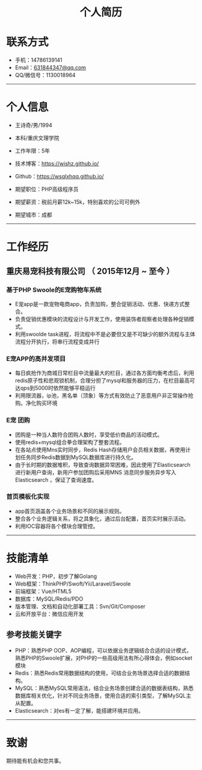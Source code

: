 # <center>个人简历</center>


# 联系方式

- 手机：14786139141 
- Email：631844347@qq.com 
- QQ/微信号：1130018964

---

# 个人信息

 - 王诗奇/男/1994 
 - 本科/重庆文理学院
 - 工作年限：5年
 - 技术博客：https://wishz.github.io/
 - Github：https://wsqlxhqq.github.io/

 - 期望职位：PHP高级程序员
 - 期望薪资：税前月薪12k~15k，特别喜欢的公司可例外
 - 期望城市：成都 

---

# 工作经历

## 重庆易宠科技有限公司 （ 2015年12月 ~ 至今 ）

### 基于PHP Swoole的E宠购物车系统 

- E宠app是一款宠物电商app，负责加购，整合促销活动、优惠、快递方式整合。
- 负责促销优惠模块的流程设计与开发工作，使用装饰者观察者处理各种促销模式。
- 利用swoolde task进程，将流程中不是必要但又是不可缺少的额外流程与主体流程分开执行，将串行流程变成并行


### E宠APP的高并发项目
- 每日疯抢作为商城日常栏目中流量最大的栏目，通过各方面均衡考虑后，利用redis原子性和悲观锁机制，合理分担了mysql和服务器的压力，在栏目最高可达qps到5000时依然能够平稳运行
- 利用限流器，ip池，黑名单（顶象）等方式有效防止了恶意用户非正常操作抢购。净化购买环境


### E宠 团购
- 团购是一种当人数符合团购人数时，享受低价商品的活动模式。
- 使用redis+mysql组合拳合理架构了整套流程。
- 在各站点使用Mns实时同步，Redis Hash存储用户会员相关数据，再使用计划任务同步Redis数据到MySQL数据库进行持久化。
- 由于长时期的数据堆积，导致查询数据异常困难，因此使用了Elasticsearch 进行新用户查询，新用户参加团购后采用MNS 消息同步服务异步写入Elasticsearch ，保证了查询速度。


### 首页模板化实现
- app首页涵盖各个业务场景和不同的展示规则。
- 整合各个业务逻辑关系，将之具象化，通过后台配置，首页实时展示活动。
- 利用IOC容器将各个模块合理管控。
 
---

# 技能清单

- Web开发：PHP，初步了解Golang
- Web框架：ThinkPHP/Swoft/Yii/Laravel/Swoole
- 前端框架：Vue/HTML5
- 数据库：MySQL/Redis/PDO
- 版本管理、文档和自动化部署工具：Svn/Git/Composer
- 云和开放平台：微信应用开发

## 参考技能关键字

- PHP：熟悉PHP OOP、AOP编程，可以依据业务逻辑结合合适的设计模式，熟悉PHP的Swoole扩展，对PHP的一些高级用法有所心得体会，例如socket模块
- Redis：熟悉Redis常用数据结构的使用，可结合业务场景选择合适的数据结构。
- MySQL：熟悉MySQL常用语法，结合业务场景创建合适的数据表结构，熟悉数据库相关优化，针对不同业务场景，使用合适的索引类型，了解MySQL主从配置。
- Elasticsearch：对es有一定了解，能搭建环境并应用。

---

# 致谢
期待能有机会和您共事。